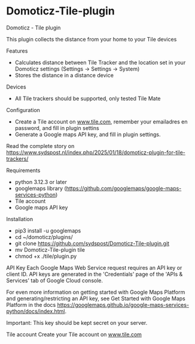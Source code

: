 # Domoticz-Tile-plugin
Domoticz - Tile plugin


This plugin collects the distance from your home to your Tile devices<br/>

Features
- Calculates distance between Tile Tracker and the location set in your Domoticz settings (Settings -> Settings -> System)
- Stores the distance in a distance device

Devices
- All Tile trackers should be supported, only tested Tile Mate

Configuration
- Create a Tile account on www.tile.com, remember your emailadres en password, and fill in plugin settins
- Generate a Google maps API key, and fill in plugin settings.

Read the complete story on https://www.sydspost.nl/index.php/2025/01/18/domoticz-plugin-for-tile-trackers/

Requirements
- python 3.12.3 or later
- googlemaps library (https://github.com/googlemaps/google-maps-services-python)
- Tile account
- Google maps API key

Installation
- pip3 install -u googlemaps
- cd ~/domoticz/plugins/
- git clone https://github.com/sydspost/Domoticz-Tile-plugin.git
- mv Domoticz-Tile-plugin tile
- chmod +x ./tile/plugin.py
  
API Key
Each Google Maps Web Service request requires an API key or client ID. API keys are generated in the 'Credentials' page of the 'APIs & Services' tab of Google Cloud console.

For even more information on getting started with Google Maps Platform and generating/restricting an API key, see Get Started with Google Maps Platform in the docs https://googlemaps.github.io/google-maps-services-python/docs/index.html.

Important: This key should be kept secret on your server.

Tile account
Create your Tile account on www.tile.com
